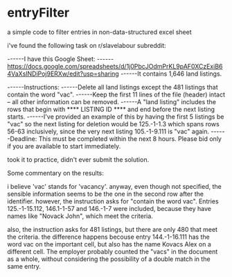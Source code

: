 # entryFilter
a simple code to filter entries in non-data-structured excel sheet

i've found the following task on r/slavelabour subreddit:

------I have this Google Sheet:
------https://docs.google.com/spreadsheets/d/1j0PbcJOdmPrKL9pAF0XCzExiB64VaXsINDiPoj9ERXw/edit?usp=sharing
------It contains 1,646 land listings.

------Instructions:
------Delete all land listings except the 481 listings that contain the word "vac".
------Keep the first 11 lines of the file (header) intact – all other information can be removed.
------A "land listing" includes the rows that begin with **** LISTING ID **** and end before the next listing starts.
------I've provided an example of this by having the first 5 listings be "vac" so the next listing for deletion would be 125.-1-1.3 which spans rows 56-63 inclusively, since the very next listing 105.-1-9.111 is "vac" again.
------Deadline: This must be completed within the next 8 hours. Please bid only if you are available to start immediately.

took it to practice, didn't ever submit the solution.

Some commentary on the results:

i believe 'vac' stands for 'vacancy'. anyway, even though not specified, the sensible information seems to be the one in the second row after the identifier. however, the instruction asks for "contain the word vac". Entries 125.-1-15.112, 146.1-1-57 and 146.-1-7 were included, because they have names like "Novack John", which meet the criteria.

also, the instruction asks for 481 listings, but there are only 480 that meet the criteria. the difference happens becouse entry 144.-1-16.111 has the word vac on the important cell, but also has the name Kovacs Alex on a different cell. The employer probably counted the "vacs" in the document as a whole, without considering the possibility of a double match in the same entry.
